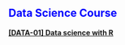  ## <span style="color:blue">Data Science Course</span>

[**[DATA-01] Data science with R**](https://cinndata.github.io)


